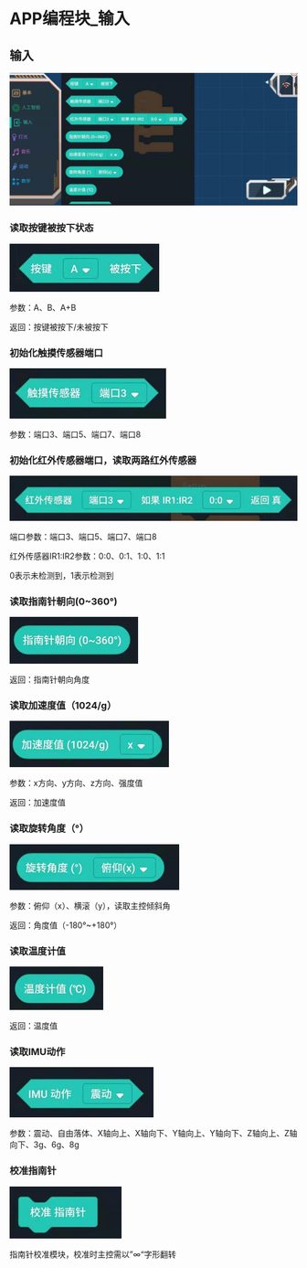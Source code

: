 # APP编程块_输入

## 输入

![](./images/MoonBot_APP_Input.jpg)

### 读取按键被按下状态

![](./images/MoonBot_APP_Input0.jpg)

参数：A、B、A+B

返回：按键被按下/未被按下

### 初始化触摸传感器端口

![](./images/MoonBot_APP_Input1.jpg)

参数：端口3、端口5、端口7、端口8

### 初始化红外传感器端口，读取两路红外传感器

![](./images/MoonBot_APP_Input2.jpg)

端口参数：端口3、端口5、端口7、端口8

红外传感器IR1:IR2参数：0:0、0:1、1:0、1:1

0表示未检测到，1表示检测到

### 读取指南针朝向(0~360°)

![](./images/MoonBot_APP_Input3.jpg)

返回：指南针朝向角度

### 读取加速度值（1024/g）

![](./images/MoonBot_APP_Input4.jpg)

参数：x方向、y方向、z方向、强度值

返回：加速度值

### 读取旋转角度（°）

![](./images/MoonBot_APP_Input5.jpg)

参数：俯仰（x）、横滚（y），读取主控倾斜角

返回：角度值（-180°~+180°）

### 读取温度计值

![](./images/MoonBot_APP_Input6.jpg)

返回：温度值

### 读取IMU动作

![](./images/MoonBot_APP_Input7.jpg)

参数：震动、自由落体、X轴向上、X轴向下、Y轴向上、Y轴向下、Z轴向上、Z轴向下、3g、6g、8g

### 校准指南针

![](./images/MoonBot_APP_Input8.jpg)

指南针校准模块，校准时主控需以”∞“字形翻转

